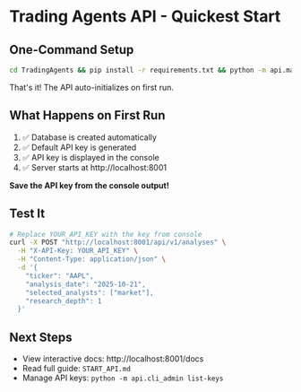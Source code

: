 # Trading Agents API - Quickest Start

## One-Command Setup

```bash
cd TradingAgents && pip install -r requirements.txt && python -m api.main
```

That's it! The API auto-initializes on first run.

## What Happens on First Run

1. ✅ Database is created automatically
2. ✅ Default API key is generated
3. ✅ API key is displayed in the console
4. ✅ Server starts at http://localhost:8001

**Save the API key from the console output!**

## Test It

```bash
# Replace YOUR_API_KEY with the key from console
curl -X POST "http://localhost:8001/api/v1/analyses" \
  -H "X-API-Key: YOUR_API_KEY" \
  -H "Content-Type: application/json" \
  -d '{
    "ticker": "AAPL",
    "analysis_date": "2025-10-21",
    "selected_analysts": ["market"],
    "research_depth": 1
  }'
```

## Next Steps

- View interactive docs: http://localhost:8001/docs
- Read full guide: `START_API.md`
- Manage API keys: `python -m api.cli_admin list-keys`

